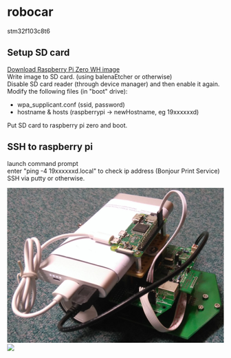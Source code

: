 # robocar
stm32f103c8t6

## Setup SD card
[Download Raspberry Pi Zero WH image](https://polyuit-my.sharepoint.com/:u:/g/personal/ensylam_polyu_edu_hk/EfPde7mzcR5NiaSuWeZethsBixlZN2U6amez3VQq-VrPfw?e=RhzQuq)\
Write image to SD card. (using balenaEtcher or otherwise)\
Disable SD card reader (through device manager) and then enable it again.\
Modify the following files (in "boot" drive):

- wpa_supplicant.conf (ssid, password)
- hostname & hosts (raspberrypi -> newHostname, eg 19xxxxxxd)

Put SD card to raspberry pi zero and boot.

## SSH to raspberry pi
launch command prompt\
enter "ping -4 19xxxxxxd.local" to check ip address (Bonjour Print Service)\
SSH via putty or otherwise.

![image](DSC_0008.JPG)
[![](https://img.youtube.com/vi/ckLhx3viHC8/0.jpg)](https://youtu.be/ckLhx3viHC8)
